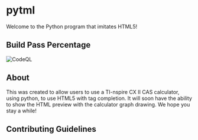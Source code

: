 # pytml
Welcome to the Python program that imitates HTML5!

## Build Pass Percentage
![CodeQL](https://github.com/Lukas-Batema/pytml/workflows/CodeQL/badge.svg)

## About
This was created to allow users to use a TI-nspire CX II CAS calculator, using python, to use HTML5 with tag completion. It will soon have the ability to show the HTML preview with the calculator graph drawing. We hope you stay a while!

## Contributing Guidelines
